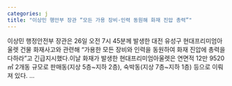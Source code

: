 ```yaml
---
categories: j
title: "이상민 행안부 장관 “모든 가용 장비·인력 동원해 화재 진압 총력”"
---
```

 이상민 행정안전부 장관은 26일 오전 7시 45분께 발생한 대전 유성구 현대프리미엄아울렛 건물 화재사고와 관련해 “가용한 모든 장비와 인력을 동원하여 화재 진압에 총력을 다하라”고 긴급지시했다.이날 화재가 발생한 현대프리미엄아울렛은 연면적 12만 9520㎡ 2개동 규모로 판매동(지상 5층~지하 2층), 숙박동(지상 7층~지하 1층) 등으로 이뤄져 있다. ...